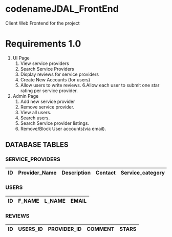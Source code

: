 # codenameJDAL_FrontEnd
Client Web Frontend for the project

# Requirements 1.0
1. UI Page
    1. View service providers
    2. Search Service Providers
    3. Display reviews for service providers
    4. Create New Accounts (for users)
    5. Allow users to write reviews.
    6.Allow each user to submit one star rating per service provider.
2. Admin Page
    1. Add new service provider
    2. Remove service provider.
    3. View all users.
    4. Search users.
    5. Search Service provider listings.
    6. Remove/Block User accounts(via email).
## DATABASE TABLES
### SERVICE_PROVIDERS
ID | Provider_Name | Description | Contact | Service_category | Region_Location | Service_Price | Member_Price
---|---------------|-------------|---------|------------------|-----------------|---------------|-------------

### USERS
ID | F_NAME | L_NAME | EMAIL | 
---|----------|--------|-------|

### REVIEWS
ID | USERS_ID | PROVIDER_ID | COMMENT | STARS
---|----------|-------------|---------|------
